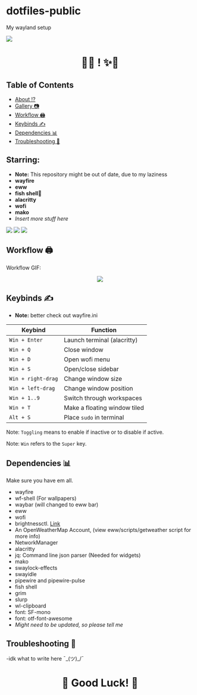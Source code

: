 # dotfiles-public
My wayland setup

<img src='/screenshots/yeeyee.jpg'>

<h1 align="center">🚀✨ ! ✨🚀</h1>


## Table of Contents

- [About ⁉️](#about)
- [Gallery 📷](#gal)
- [Workflow 🖨️](#workflow)
- [Keybinds ✍️](#keybinds)
- [Dependencies 📊](#deps)
- [Troubleshooting 🔫](#trouble)

<a id="about"></a>

## Starring:

- **Note:** This repository might be out of date, due to my laziness
- **wayfire**
- **eww** 
- **fish shell**🤢
- **alacritty**
- **wofi**
- **mako**
- *Insert more stuff here*


<a id="gal"></a>
<img src='/screenshots/sidebar.png'>
<img src='/screenshots/firefox.png'>
<img src='/screenshots/center.png'>

<a id="workflow"></a>

## Workflow 🖨️
Workflow GIF:

<p align="center">
  <img src="https://github.com/vggscqq/preview/blob/main/workflow.gif">
</p>


<a id="keybinds"></a>
## Keybinds ✍️

- **Note:** better check out wayfire.ini

|        Keybind         |                 Function                 |
| ---------------------- | ---------------------------------------- |
| `Win + Enter`          | Launch terminal (alacritty)              |
| `Win + Q`              | Close window                             |
| `Win + D`              | Open wofi menu                           |
| `Win + S`              | Open/close sidebar                       |
| `Win + right-drag`     | Change window size                       |
| `Win + left-drag`      | Change window position                   |
| `Win + 1..9`           | Switch through workspaces                |
| `Win + T`              | Make a floating window tiled             |
| `Alt + S`              | Place `sudo` in terminal                 |

Note: `Toggling` means to enable if inactive or to disable if active.

Note: `Win` refers to the `Super` key.

## Dependencies 📊
Make sure you have em all.

-    wayfire
-    wf-shell (For wallpapers)
-    waybar (will changed to eww bar)
-    eww
-    wofi
-    brightnessctl. [Link](https://github.com/Hummer12007/brightnessctl)
-    An OpenWeatherMap Account, (view eww/scripts/getweather script for more info)
-    NetworkManager
-    alacritty
-    jq: Command line json parser (Needed for widgets)
-    mako
-    swaylock-effects
-    swayidle
-    pipewire and pipewire-pulse
-    fish shell
-    grim
-    slurp
-    wl-clipboard
-    font: SF-mono
-    font: otf-font-awesome
-    *Might need to be updated, so please tell me*

<a id="trouble"></a>
## Troubleshooting 🔫
-idk what to write here ¯\_(ツ)_/¯


<h1 align="center">🌟 Good Luck! 🌟</h1>
